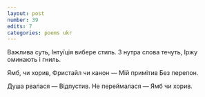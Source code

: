 ```yaml
---
layout: post
number: 39
edits: 7
categories: poems ukr
---
```


Важлива суть,
Інтуїція вибере стиль.
З нутра слова течуть, 
Іржу оминають і гниль. 

Ямб, чи хорив,
Фристайл чи канон —
Мій примітив 
Без перепон. 

Душа рвалася — 
Відпустив. 
Не переймалася — 
Ямб чи хорив.
